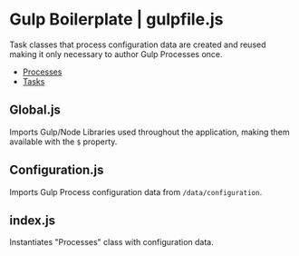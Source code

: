 # Gulp Boilerplate | gulpfile.js
Task classes that process configuration data are created and reused making it only necessary to author Gulp Processes once.  

- [Processes](./Processes/index.md)
- [Tasks](./Tasks/index.md)

## Global.js
Imports Gulp/Node Libraries used throughout the application, making them available with the `$` property.  

## Configuration.js
Imports Gulp Process configuration data from `/data/configuration`.  

## index.js
Instantiates "Processes" class with configuration data.  
